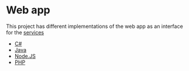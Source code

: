 # Web app

This project has different implementations of the web app as an interface for the [services](../MicroService/README.md)

- [C#](./csharp/README.md)
- [Java](./java/README.md)
- [Node.JS](./nodejs/README.md)
- [PHP](./php/README.md)